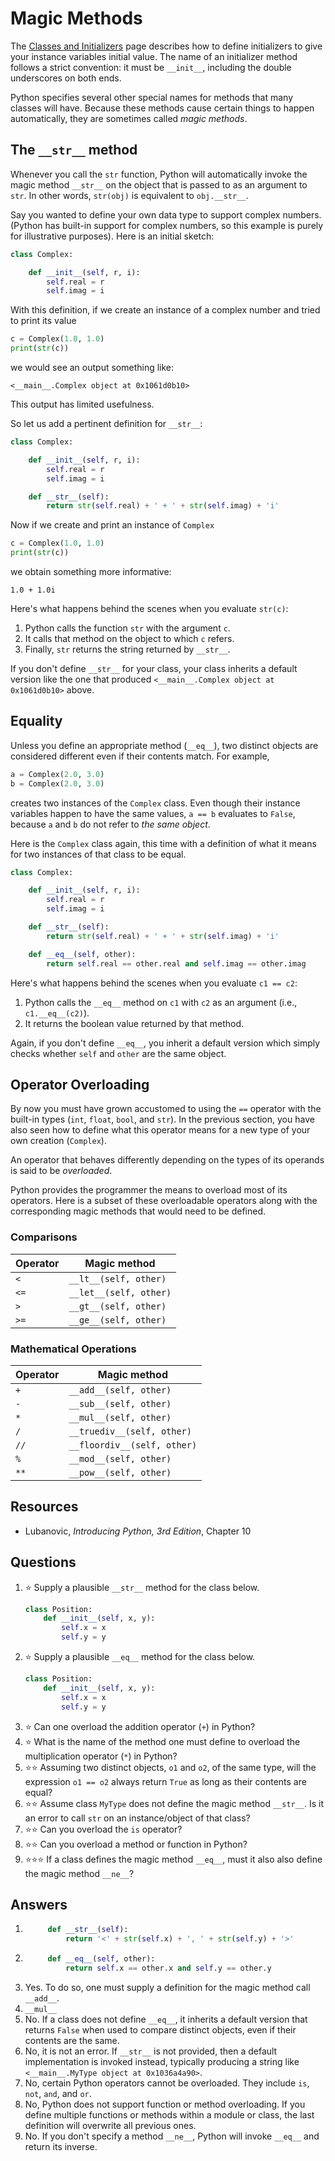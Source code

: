 # Magic Methods
The [Classes and Initializers](./classes.md) page describes how to define initializers to give your instance variables initial value. The name of an initializer method follows a strict convention: it must be `__init__`, including the double underscores on both ends.

Python specifies several other special names for methods that many classes will have. Because these methods cause certain things to happen automatically, they are sometimes called *magic methods*.

## The `__str__` method
Whenever you call the `str` function, Python will automatically invoke the magic method `__str__` on the object that is passed to as an argument to `str`. In other words, `str(obj)` is equivalent to `obj.__str__`.

Say you wanted to define your own data type to support complex numbers. (Python has built-in support for complex numbers, so this example is purely for illustrative purposes). Here is an initial sketch:
```python
class Complex:

    def __init__(self, r, i):
        self.real = r
        self.imag = i
```

With this definition, if we create an instance of a complex number and tried to print its value
```python
c = Complex(1.0, 1.0)
print(str(c))
```

we would see an output something like:
```
<__main__.Complex object at 0x1061d0b10>
```

This output has limited usefulness.

So let us add a pertinent definition for `__str__`:
```python
class Complex:

    def __init__(self, r, i):
        self.real = r
        self.imag = i

    def __str__(self):
        return str(self.real) + ' + ' + str(self.imag) + 'i'
```

Now if we create and print an instance of `Complex`
```python
c = Complex(1.0, 1.0)
print(str(c))
```

we obtain something more informative:
```
1.0 + 1.0i
```

Here's what happens behind the scenes when you evaluate `str(c)`:
1. Python calls the function `str` with the argument `c`.
1. It calls that method on the object to which `c` refers.
1. Finally, `str` returns the string returned by `__str__`.

If you don't define `__str__` for your class, your class inherits a default version like the one that produced `<__main__.Complex object at 0x1061d0b10>` above.

## Equality
Unless you define an appropriate method (`__eq__`), two distinct objects are considered different even if their contents match. For example,
```python
a = Complex(2.0, 3.0)
b = Complex(2.0, 3.0)
```

creates two instances of the `Complex` class. Even though their instance variables happen to have the same values, `a == b` evaluates to `False`, because `a` and `b` do not refer to *the same object*.

Here is the `Complex` class again, this time with a definition of what it means for two instances of that class to be equal.
```python
class Complex:

    def __init__(self, r, i):
        self.real = r
        self.imag = i

    def __str__(self):
        return str(self.real) + ' + ' + str(self.imag) + 'i'

    def __eq__(self, other):
        return self.real == other.real and self.imag == other.imag
```

Here's what happens behind the scenes when you evaluate `c1 == c2`:
1. Python calls the `__eq__` method on `c1` with `c2` as an argument (i.e., `c1.__eq__(c2)`).
1. It returns the boolean value returned by that method.

Again, if you don't define `__eq__`, you inherit a default version which simply checks whether `self` and `other` are the same object.

## Operator Overloading
By now you must have grown accustomed to using the `==` operator with the built-in types (`int`, `float`, `bool`, and `str`). In the previous section, you have also seen how to define what this operator means for a new type of your own creation (`Complex`).

An operator that behaves differently depending on the types of its operands is said to be *overloaded*.

Python provides the programmer the means to overload most of its operators. Here is a subset of these overloadable operators along with the corresponding magic methods that would need to be defined.

### Comparisons
Operator | Magic method
-|-
`<` | `__lt__(self, other)`
`<=` | `__let__(self, other)`
`>` | `__gt__(self, other)`
`>=` | `__ge__(self, other)`

### Mathematical Operations
Operator | Magic method
-|-
`+` | `__add__(self, other)`
`-` | `__sub__(self, other)`
`*` | `__mul__(self, other)`
`/` | `__truediv__(self, other)`
`//` | `__floordiv__(self, other)`
`%` | `__mod__(self, other)`
`**` | `__pow__(self, other)`

## Resources
- Lubanovic, *Introducing Python, 3rd Edition*, Chapter 10

## Questions
1. :star: Supply a plausible `__str__` method for the class below.
    ```python
    class Position:
        def __init__(self, x, y):
            self.x = x
            self.y = y
   ```
1. :star: Supply a plausible `__eq__` method for the class below.
    ```python
    class Position:
        def __init__(self, x, y):
            self.x = x
            self.y = y
   ```
1. :star: Can one overload the addition operator (`+`) in Python?
1. :star: What is the name of the method one must define to overload the multiplication operator (`*`) in Python?
1. :star::star: Assuming two distinct objects, `o1` and `o2`, of the same type, will the expression `o1 == o2` always return `True` as long as their contents are equal?
1. :star::star: Assume class `MyType` does not define the magic method `__str__`. Is it an error to call `str` on an instance/object of that class?
1. :star::star: Can you overload the `is` operator?
1. :star::star: Can you overload a method or function in Python?
1. :star::star::star: If a class defines the magic method `__eq__`, must it also also define the magic method `__ne__`?

## Answers
1. ```python
        def __str__(self):
            return '<' + str(self.x) + ', ' + str(self.y) + '>'
   ```
1. ```python
        def __eq__(self, other):
            return self.x == other.x and self.y == other.y
   ```
1. Yes. To do so, one must supply a definition for the magic method call `__add__`.
1. `__mul__`
1. No. If a class does not define `__eq__`, it inherits a default version that returns `False` when used to compare distinct objects, even if their contents are the same.
1. No, it is not an error. If `__str__` is not provided, then a default implementation is invoked instead, typically producing a string like `<__main__.MyType object at 0x1036a4a90>`.
1. No, certain Python operators cannot be overloaded. They include `is`, `not`, `and`, and `or`.
1. No, Python does not support function or method overloading. If you define multiple functions or methods within a module or class, the last definition will overwrite all previous ones.
1. No. If you don't specify a method `__ne__`, Python will invoke `__eq__` and return its inverse.
